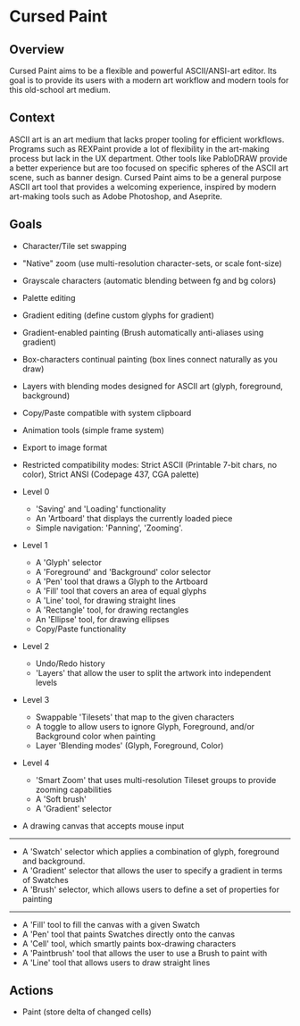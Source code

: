 ﻿# Cursed Paint

## Overview

Cursed Paint aims to be a flexible and powerful ASCII/ANSI-art editor. Its goal is to provide its users with a modern art workflow and modern tools for this old-school art medium.

## Context

ASCII art is an art medium that lacks proper tooling for efficient workflows. Programs such as REXPaint provide a lot of flexibility in the art-making process but lack in the UX department. Other tools like PabloDRAW provide a better experience but are too focused on specific spheres of the ASCII art scene, such as banner design. Cursed Paint aims to be a general purpose ASCII art tool that provides a welcoming experience, inspired by modern art-making tools such as Adobe Photoshop, and Aseprite.

## Goals

- Character/Tile set swapping
- "Native" zoom (use multi-resolution character-sets, or scale font-size)
- Grayscale characters (automatic blending between fg and bg colors)
- Palette editing
- Gradient editing (define custom glyphs for gradient)
- Gradient-enabled painting (Brush automatically anti-aliases using gradient)
- Box-characters continual painting (box lines connect naturally as you draw)
- Layers with blending modes designed for ASCII art (glyph, foreground, background)
- Copy/Paste compatible with system clipboard
- Animation tools (simple frame system)
- Export to image format
- Restricted compatibility modes: Strict ASCII (Printable 7-bit chars, no color), Strict ANSI (Codepage 437, CGA palette)

- Level 0
  - 'Saving' and 'Loading' functionality
  - An 'Artboard' that displays the currently loaded piece
  - Simple navigation: 'Panning', 'Zooming'.
- Level 1
  - A 'Glyph' selector
  - A 'Foreground' and 'Background' color selector
  - A 'Pen' tool that draws a Glyph to the Artboard
  - A 'Fill' tool that covers an area of equal glyphs
  - A 'Line' tool, for drawing straight lines
  - A 'Rectangle' tool, for drawing rectangles
  - An 'Ellipse' tool, for drawing ellipses
  - Copy/Paste functionality 
- Level 2
  - Undo/Redo history
  - 'Layers' that allow the user to split the artwork into independent levels
- Level 3
  - Swappable 'Tilesets' that map to the given characters
  - A toggle to allow users to ignore Glyph, Foreground, and/or Background color when painting
  - Layer 'Blending modes' (Glyph, Foreground, Color)
- Level 4
  - 'Smart Zoom' that uses multi-resolution Tileset groups to provide zooming capabilities
  - A 'Soft brush'
  - A 'Gradient' selector


- A drawing canvas that accepts mouse input
---
- A 'Swatch' selector which applies a combination of glyph, foreground and background.
- A 'Gradient' selector that allows the user to specify a gradient in terms of Swatches
- A 'Brush' selector, which allows users to define a set of properties for painting
---
- A 'Fill' tool to fill the canvas with a given Swatch
- A 'Pen' tool that paints Swatches directly onto the canvas
- A 'Cell' tool, which smartly paints box-drawing characters
- A 'Paintbrush' tool that allows the user to use a Brush to paint with
- A 'Line' tool that allows users to draw straight lines

## Actions

- Paint (store delta of changed cells)
